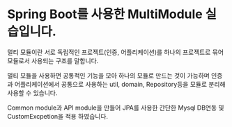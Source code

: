 # Spring Boot를 사용한 MultiModule 실습입니다.



멀티 모듈이란 서로 독립적인 프로젝트(인증, 어플리케이션)를 하나의 프로젝트로 묶어 모듈로서 사용되는 구조를 말합니다.

멀티 모듈을 사용하면 공통적인 기능을 모아 하나의 모듈로 만드는 것이 가능하며 인증과 어플리케이션에서 공통으로 사용하는 util, domain, Repository등을 모듈로 분리해 사용할 수 있습니다.


Common module과 API module을 만들어 JPA를 사용한 간단한 Mysql DB연동 및 CustomExcpetion을 적용 하였습니다. 
